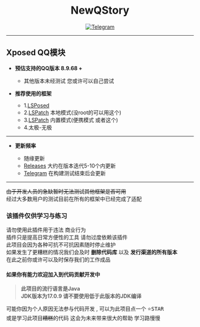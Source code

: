 <div align="center">
    <h1 > NewQStory </h1>

[![Telegram](https://img.shields.io/static/v1?label=Telegram&message=Channel&color=0088cc)](https://t.me/WhenFlowersAreInBloom)
</div>  

---

## Xposed QQ模块  

* **预估支持的QQ版本 8.9.68 +**  
    * 其他版本未经测试 您或许可以自己尝试 
    
* **推荐使用的框架**
    - 1.[LSPosed](https://github.com/LSPosed/LSPosed)
    - 2.[LSPatch](https://github.com/LSPosed/LSPatch) 本地模式(没root的可以用这个)
    - 3.[LSPatch](https://github.com/LSPosed/LSPatch) 内置模式(便携模式 或者这个)
    - 4.太极-无极
 ---
* **更新频率**

    -  随缘更新
    - [Releases](https://github.com/Suzhelan/NewQStory/releases) 大约在版本迭代5-10个内更新
    - [Telegram](https://t.me/WhenFlowersAreInBloom) 在构建测试结束后会更新

---  

~~由于开发人员的急缺暂时无法测试其他框架是否可用~~  
经过大多数用户的测试目前在所有的框架中已经完成了适配  
### 该插件仅供学习与练习  
请勿使用此插件用于违法 商业行为  
插件只是提高日常方便性的工具 请勿过度依赖该插件  
此项目会因为各种可抗不可抗因素随时停止维护  
如果发生了更糟糕的情况我们会及时 **删除代码库** 以及 **发行渠道的所有版本**  
在此之前你或许可以及时保存我们的工作成品
#### 如果你有能力欢迎加入到代码贡献开发中 
> **此项目的流行语言是Java  
> JDK版本为17.0.9 请不要使用低于此版本的JDK编译**

可能你因为个人原因无法参与代码开发 , 可以为此项目点一个 <kbd>:star:STAR</kbd>  
或是学习此项目~~糟糕~~的代码 这会为未来带来很大的帮助 学习路慢慢  
